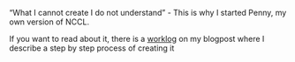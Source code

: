 “What I cannot create I do not understand” - This is why I started Penny, my own version of NCCL.

If you want to read about it, there is a [worklog](https://szymonozog.github.io/posts/2025-09-21-Penny-worklog-1.html) on my blogpost where I describe a step by step process of creating it
